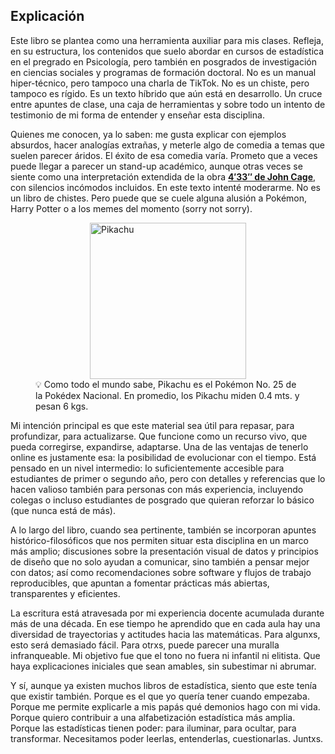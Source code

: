 ## Explicación

Este libro se plantea como una herramienta auxiliar para mis clases. Refleja, en su estructura, los contenidos que suelo abordar en cursos de estadística en el pregrado en Psicología, pero también en posgrados de investigación en ciencias sociales y programas de formación doctoral. No es un manual hiper-técnico, pero tampoco una charla de TikTok. No es un chiste, pero tampoco es rígido. Es un texto híbrido que aún está en desarrollo. Un cruce entre apuntes de clase, una caja de herramientas y sobre todo un intento de testimonio de mi forma de entender y enseñar esta disciplina.

Quienes me conocen, ya lo saben: me gusta explicar con ejemplos absurdos, hacer analogías extrañas, y meterle algo de comedia a temas que suelen parecer áridos. El éxito de esa comedia varía. Prometo que a veces puede llegar a parecer un stand-up académico, aunque otras veces se siente como una interpretación extendida de la obra [**4′33″ de John Cage**](https://youtu.be/AWVUp12XPpU), con silencios incómodos incluidos. En este texto intenté moderarme. No es un libro de chistes. Pero puede que se cuele alguna alusión a Pokémon, Harry Potter o a los memes del momento (sorry not sorry).

<!-- BEGIN:IMG -->

<figure>
  <img src="img/pikachu.png" alt="Pikachu" style="width: 250px; display: block; margin: 0 auto;">
  <figcaption>
    💡 Como todo el mundo sabe, Pikachu es el Pokémon No. 25 de la Pokédex Nacional. En promedio, los Pikachu miden 0.4 mts. y pesan 6 kgs.
  </figcaption>
</figure>

<!-- END:IMG -->

Mi intención principal es que este material sea útil para repasar, para profundizar, para actualizarse. Que funcione como un recurso vivo, que pueda corregirse, expandirse, adaptarse. Una de las ventajas de tenerlo online es justamente esa: la posibilidad de evolucionar con el tiempo. Está pensado en un nivel intermedio: lo suficientemente accesible para estudiantes de primer o segundo año, pero con detalles y referencias que lo hacen valioso también para personas con más experiencia, incluyendo colegas o incluso estudiantes de posgrado que quieran reforzar lo básico (que nunca está de más). 

A lo largo del libro, cuando sea pertinente, también se incorporan apuntes histórico-filosóficos que nos permiten situar esta disciplina en un marco más amplio; discusiones sobre la presentación visual de datos y principios de diseño que no solo ayudan a comunicar, sino también a pensar mejor con datos; así como recomendaciones sobre software y flujos de trabajo reproducibles, que apuntan a fomentar prácticas más abiertas, transparentes y eficientes.

La escritura está atravesada por mi experiencia docente acumulada durante más de una década. En ese tiempo he aprendido que en cada aula hay una diversidad de trayectorias y actitudes hacia las matemáticas. Para algunxs, esto será demasiado fácil. Para otrxs, puede parecer una muralla infranqueable. Mi objetivo fue que el tono no fuera ni infantil ni elitista. Que haya explicaciones iniciales que sean amables, sin subestimar ni abrumar. 

Y sí, aunque ya existen muchos libros de estadística, siento que este tenía que existir también. Porque es el que yo quería tener cuando empezaba. Porque me permite explicarle a mis papás qué demonios hago con mi vida. Porque quiero contribuir a una alfabetización estadística más amplia. Porque las estadísticas tienen poder: para iluminar, para ocultar, para transformar. Necesitamos poder leerlas, entenderlas, cuestionarlas. Juntxs.

